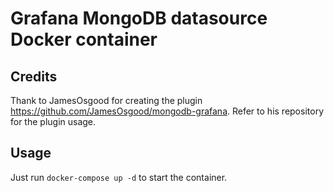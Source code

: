 # Grafana MongoDB datasource Docker container

## Credits

Thank to JamesOsgood for creating the plugin <https://github.com/JamesOsgood/mongodb-grafana>. Refer to his repository for the plugin usage.

## Usage

Just run `docker-compose up -d` to start the container.
